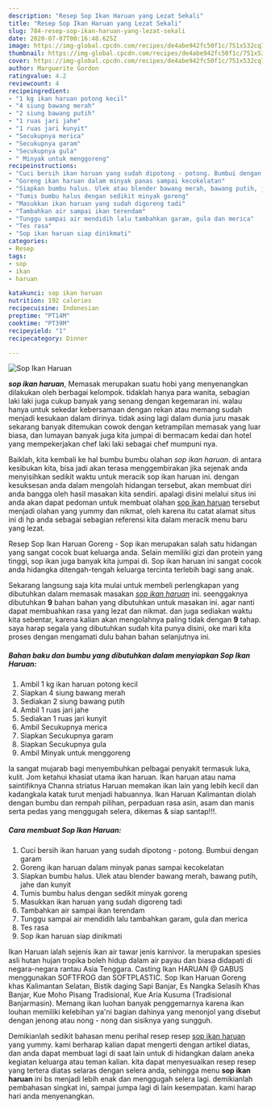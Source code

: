 ```yaml
---
description: "Resep Sop Ikan Haruan yang Lezat Sekali"
title: "Resep Sop Ikan Haruan yang Lezat Sekali"
slug: 784-resep-sop-ikan-haruan-yang-lezat-sekali
date: 2020-07-07T00:16:48.625Z
image: https://img-global.cpcdn.com/recipes/de4abe942fc50f1c/751x532cq70/sop-ikan-haruan-foto-resep-utama.jpg
thumbnail: https://img-global.cpcdn.com/recipes/de4abe942fc50f1c/751x532cq70/sop-ikan-haruan-foto-resep-utama.jpg
cover: https://img-global.cpcdn.com/recipes/de4abe942fc50f1c/751x532cq70/sop-ikan-haruan-foto-resep-utama.jpg
author: Marguerite Gordon
ratingvalue: 4.2
reviewcount: 4
recipeingredient:
- "1 kg ikan haruan potong kecil"
- "4 siung bawang merah"
- "2 siung bawang putih"
- "1 ruas jari jahe"
- "1 ruas jari kunyit"
- "Secukupnya merica"
- "Secukupnya garam"
- "Secukupnya gula"
- " Minyak untuk menggoreng"
recipeinstructions:
- "Cuci bersih ikan haruan yang sudah dipotong - potong. Bumbui dengan garam"
- "Goreng ikan haruan dalam minyak panas sampai kecokelatan"
- "Siapkan bumbu halus. Ulek atau blender bawang merah, bawang putih, jahe dan kunyit"
- "Tumis bumbu halus dengan sedikit minyak goreng"
- "Masukkan ikan haruan yang sudah digoreng tadi"
- "Tambahkan air sampai ikan terendam"
- "Tunggu sampai air mendidih lalu tambahkan garam, gula dan merica"
- "Tes rasa"
- "Sop ikan haruan siap dinikmati"
categories:
- Resep
tags:
- sop
- ikan
- haruan

katakunci: sop ikan haruan 
nutrition: 192 calories
recipecuisine: Indonesian
preptime: "PT14M"
cooktime: "PT39M"
recipeyield: "1"
recipecategory: Dinner

---
```



![Sop Ikan Haruan](https://img-global.cpcdn.com/recipes/de4abe942fc50f1c/751x532cq70/sop-ikan-haruan-foto-resep-utama.jpg)

<b><i>sop ikan haruan</i></b>, Memasak merupakan suatu hobi yang menyenangkan dilakukan oleh berbagai kelompok. tidaklah hanya para wanita, sebagian laki laki juga cukup banyak yang senang dengan kegemaran ini. walau hanya untuk sekedar kebersamaan dengan rekan atau memang sudah menjadi kesukaan dalam dirinya. tidak asing lagi dalam dunia juru masak sekarang banyak ditemukan cowok dengan ketrampilan memasak yang luar biasa, dan lumayan banyak juga kita jumpai di bermacam kedai dan hotel yang mempekerjakan chef laki laki sebagai chef mumpuni nya.

Baiklah, kita kembali ke hal bumbu bumbu olahan <i>sop ikan haruan</i>. di antara kesibukan kita, bisa jadi akan terasa menggembirakan jika sejenak anda menyisihkan sedikit waktu untuk meracik sop ikan haruan ini. dengan kesuksesan anda dalam mengolah hidangan tersebut, akan membuat diri anda bangga oleh hasil masakan kita sendiri. apalagi disini melalui situs ini anda akan dapat pedoman untuk membuat olahan <u>sop ikan haruan</u> tersebut menjadi olahan yang yummy dan nikmat, oleh karena itu catat alamat situs ini di hp anda sebagai sebagian referensi kita dalam meracik menu baru yang lezat.

Resep Sop Ikan Haruan Goreng - Sop ikan merupakan salah satu hidangan yang sangat cocok buat keluarga anda. Selain memiliki gizi dan protein yang tinggi, sop ikan juga banyak kita jumpai di. Sop ikan haruan ini sangat cocok anda hidangka ditengah-tengah keluarga tercinta terlebih bagi sang anak.


Sekarang langsung saja kita mulai untuk membeli perlengkapan yang dibutuhkan dalam memasak masakan <u><i>sop ikan haruan</i></u> ini. seenggaknya dibutuhkan <b>9</b> bahan bahan yang dibutuhkan untuk masakan ini. agar nanti dapat membuahkan rasa yang lezat dan nikmat. dan juga sediakan waktu kita sebentar, karena kalian akan mengolahnya paling tidak dengan <b>9</b> tahap. saya harap segala yang dibutuhkan sudah kita punya disini, oke mari kita proses dengan mengamati dulu bahan bahan selanjutnya ini.

<!--inarticleads1-->

##### Bahan baku dan bumbu yang dibutuhkan dalam menyiapkan Sop Ikan Haruan:

1. Ambil 1 kg ikan haruan potong kecil
1. Siapkan 4 siung bawang merah
1. Sediakan 2 siung bawang putih
1. Ambil 1 ruas jari jahe
1. Sediakan 1 ruas jari kunyit
1. Ambil Secukupnya merica
1. Siapkan Secukupnya garam
1. Siapkan Secukupnya gula
1. Ambil  Minyak untuk menggoreng


Ia sangat mujarab bagi menyembuhkan pelbagai penyakit termasuk luka, kulit. Jom ketahui khasiat utama ikan haruan. Ikan haruan atau nama saintifiknya Channa striatus Haruan memakan ikan lain yang lebih kecil dan kadangkala katak turut menjadi habuannya. Ikan Haruan Kalimantan diolah dengan bumbu dan rempah pilihan, perpaduan rasa asin, asam dan manis serta pedas yang menggugah selera, dikemas &amp; siap santap!!!. 

<!--inarticleads2-->

##### Cara membuat Sop Ikan Haruan:

1. Cuci bersih ikan haruan yang sudah dipotong - potong. Bumbui dengan garam
1. Goreng ikan haruan dalam minyak panas sampai kecokelatan
1. Siapkan bumbu halus. Ulek atau blender bawang merah, bawang putih, jahe dan kunyit
1. Tumis bumbu halus dengan sedikit minyak goreng
1. Masukkan ikan haruan yang sudah digoreng tadi
1. Tambahkan air sampai ikan terendam
1. Tunggu sampai air mendidih lalu tambahkan garam, gula dan merica
1. Tes rasa
1. Sop ikan haruan siap dinikmati


Ikan Haruan ialah sejenis ikan air tawar jenis karnivor. Ia merupakan spesies asli hutan hujan tropika boleh hidup dalam air payau dan biasa didapati di negara-negara rantau Asia Tenggara. Casting Ikan HARUAN @ GABUS menggunakan SOFTFROG dan SOFTPLASTIC. Sop Ikan Haruan Goreng khas Kalimantan Selatan, Bistik daging Sapi Banjar, Es Nangka Selasih Khas Banjar, Kue Moho Pisang Tradisional, Kue Aria Kusuma (Tradisional Banjarmasin). Memang ikan luohan banyak penggemarnya karena ikan louhan memiliki kelebihan ya&#39;ni bagian dahinya yang menonjol yang disebut dengan jenong atau nong - nong dan sisiknya yang sungguh. 

Demikianlah sedikit bahasan menu perihal resep resep <u>sop ikan haruan</u> yang yummy. kami berharap kalian dapat mengerti dengan artikel diatas, dan anda dapat membuat lagi di saat lain untuk di hidangkan dalam aneka kegiatan keluarga atau teman kalian. kita dapat menyesuaikan resep resep yang tertera diatas selaras dengan selera anda, sehingga menu <b>sop ikan haruan</b> ini bs menjadi lebih enak dan menggugah selera lagi. demikianlah pembahasan singkat ini, sampai jumpa lagi di lain kesempatan. kami harap hari anda menyenangkan.
